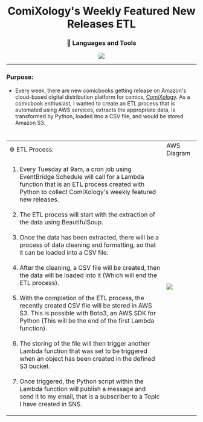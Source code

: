 <h1 align="center">ComiXology's Weekly Featured New Releases ETL</h1>

<h3 align="center">🧰 Languages and Tools</h3>
<p align="center">
<img src="https://user-images.githubusercontent.com/97479656/214594812-e19961c9-00cd-4c7a-9c56-5b8b45f9ed13.png">
</p>
<hr>

### Purpose:
* Every week, there are new comicbooks getting release on Amazon's cloud-based digital distribution platform for comics, [ComiXology](https://www.amazon.com/kindle-dbs/comics-store/home/ "Amazon's ComiXology"). As a comicbook enthusiast, I wanted to create an ETL process that is automated using AWS services, extracts the appropriate data, is transformed by Python, loaded itno a CSV file, and would be stored Amazon S3.
#

<div>

<table align="center">

<tr>
<td>⚙ ETL Process:</td>
<td>AWS Diagram</td>
</tr>

<tr>
<td width="400px">
<ol>
<li>Every Tuesday at 9am, a cron job using EventBridge Schedule will call for a Lambda function that is an ETL process created with Python to collect ComiXology's weekly featured new releases.</li>
<br>
<li>The ETL process will start with the extraction of the data using BeautifulSoup.</li>
<br>
<li>Once the data has been extracted, there will be a process of data cleaning and formatting, so that it can be loaded into a CSV file.</li>
<br>
<li>After the cleaning, a CSV file will be created, then the data will be loaded into it (Which will end the ETL process).</li>
<br>
<li>With the completion of the ETL process, the recently created CSV file will be stored in AWS S3. This is possible with Boto3, an AWS SDK for Python (This will be the end of the first Lambda function).</li>
<br>
<li>The storing of the file will then trigger another Lambda function that was set to be triggered when an object has been created in the defined S3 bucket.</li> 
<br>
<li>Once triggered, the Python script within the Lambda function will publish a message and send it to my email, that is a subscriber to a Topic I have created in SNS.</li> 
</ol>
</td>

<td>
<img src="https://user-images.githubusercontent.com/97479656/214634385-496ebeb6-ab5b-4c9c-b904-5344ff3aec67.png">
</td>
</tr>

</table>

</div>
